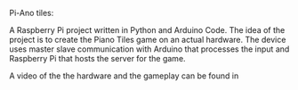 Pi-Ano tiles: 

A Raspberry Pi project written in Python and Arduino Code. The idea of the project is to create the Piano Tiles game on an actual hardware. The device uses master slave communication with Arduino that processes the input and Raspberry Pi that hosts the server for the game. 

A video of the the hardware and the gameplay can be found in
